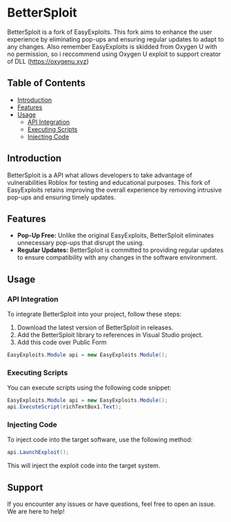 # BetterSploit

BetterSploit is a fork of EasyExploits. This fork aims to enhance the user experience by eliminating pop-ups and ensuring regular updates to adapt to any changes.
Also remember EasyExploits is skidded from Oxygen U with no permission, so i reccommend using Oxygen U exploit to support creator of DLL (https://oxygenu.xyz)

## Table of Contents
- [Introduction](#introduction)
- [Features](#features)
- [Usage](#usage)
  - [API Integration](#api-integration)
  - [Executing Scripts](#executing-scripts)
  - [Injecting Code](#injecting-code)

## Introduction

BetterSploit is a API what allows developers to take advantage of vulnerabilities Roblox for testing and educational purposes. This fork of EasyExploits retains improving the overall experience by removing intrusive pop-ups and ensuring timely updates.

## Features

- **Pop-Up Free:** Unlike the original EasyExploits, BetterSploit eliminates unnecessary pop-ups that disrupt the using.
- **Regular Updates:** BetterSploit is committed to providing regular updates to ensure compatibility with any changes in the software environment.

## Usage

### API Integration

To integrate BetterSploit into your project, follow these steps:

1. Download the latest version of BetterSploit in releases.
2. Add the BetterSploit library to references in Visual Studio project.
3. Add this code over Public Form
```csharp
EasyExploits.Module api = new EasyExploits.Module();
```

### Executing Scripts

You can execute scripts using the following code snippet:

```csharp
EasyExploits.Module api = new EasyExploits.Module();
api.ExecuteScript(richTextBox1.Text);
```

### Injecting Code
To inject code into the target software, use the following method:
```csharp
api.LaunchExploit();
```
This will inject the exploit code into the target system.

## Support
If you encounter any issues or have questions, feel free to open an issue. We are here to help!
